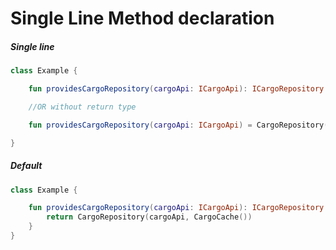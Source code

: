 # Single Line Method declaration

##### Single line
```kotlin
class Example {

    fun providesCargoRepository(cargoApi: ICargoApi): ICargoRepository = CargoRepository(cargoApi, CargoCache())

    //OR without return type

    fun providesCargoRepository(cargoApi: ICargoApi) = CargoRepository(cargoApi, CargoCache())

}
```

##### Default
```kotlin
class Example {

    fun providesCargoRepository(cargoApi: ICargoApi): ICargoRepository {
        return CargoRepository(cargoApi, CargoCache())
    }
}
```
